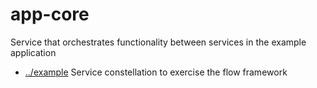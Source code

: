 
<!-- title start -->

# app-core

Service that orchestrates functionality between services in the example application

 * [../example](..) Service constellation to exercise the flow framework

<!-- title end -->
